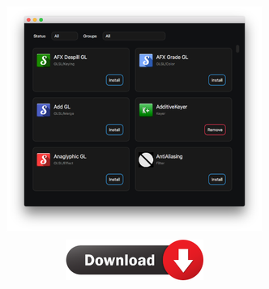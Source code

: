 ![Screenshot](screenshot.png)
<p align="center">
    <a href="https://github.com/rodlie/NatronPluginManager/releases/latest" target="_blank"><img src="download.png"></a>
</p>